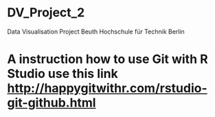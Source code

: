 # DV_Project_2
Data Visualisation Project Beuth Hochschule für Technik Berlin 

# A instruction how to use Git with R Studio use this link http://happygitwithr.com/rstudio-git-github.html